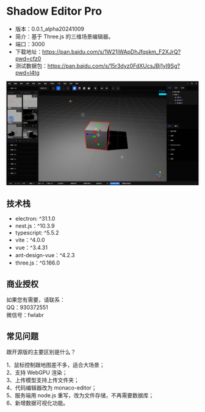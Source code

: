 # Shadow Editor Pro

- 版本：0.0.1_alpha20241009
- 简介：基于 Three.js 的三维场景编辑器。
- 端口：3000
- 下载地址：https://pan.baidu.com/s/1W21jWApDhJfqskm_F2XJrQ?pwd=cfz0
- 测试数据包：https://pan.baidu.com/s/15r3dyz0FdXUcsJBj1yI9Sg?pwd=l4tg

![image](images/20241009.png)

## 技术栈

- electron: ^31.1.0
- nest.js：^10.3.9
- typescript: ^5.5.2
- vite：^4.0.0
- vue：^3.4.31
- ant-design-vue：^4.2.3
- three.js：^0.166.0

## 商业授权

如果您有需要，请联系：  
QQ：930372551  
微信号：fwlabr

## 常见问题

跟开源版的主要区别是什么？

1、鼠标控制跟地图差不多，适合大场景；  
2、支持 WebGPU 渲染；  
3、上传模型支持上传文件夹；  
4、代码编辑器改为 monaco-editor；  
5、服务端用 node.js 重写，改为文件存储，不再需要数据库；  
6、新增数据可视化功能。

